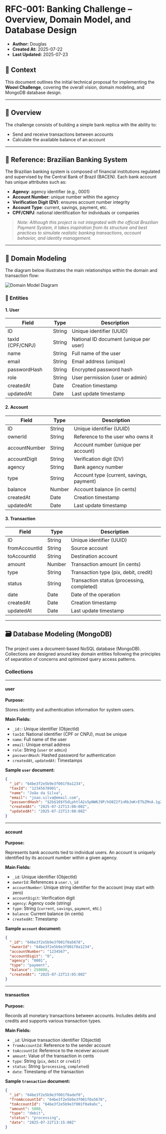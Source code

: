 # RFC-001: Banking Challenge – Overview, Domain Model, and Database Design

- **Author:** Douglas
- **Created At:** 2025-07-22
- **Last Updated:** 2025-07-23

## 📄 Context

This document outlines the initial technical proposal for implementing the **Woovi Challenge**, covering the overall vision, domain modeling, and MongoDB database design.

---

## 🎯 Overview

The challenge consists of building a simple bank replica with the ability to:

- Send and receive transactions between accounts
- Calculate the available balance of an account

---

## 🏦 Reference: Brazilian Banking System

The Brazilian banking system is composed of financial institutions regulated and supervised by the Central Bank of Brazil (BACEN). Each bank account has unique attributes such as:

- **Agency**: agency identifier (e.g., 0001)
- **Account Number**: unique number within the agency
- **Verification Digit (DV)**: ensures account number integrity
- **Account Type**: current, savings, payment, etc.
- **CPF/CNPJ**: national identification for individuals or companies

> _Note: Although this project is not integrated with the official Brazilian Payment System, it takes inspiration from its structure and best practices to simulate realistic banking transactions, account behavior, and identity management._

---

## 🧱 Domain Modeling

The diagram below illustrates the main relationships within the domain and transaction flow:

![Domain Model Diagram](./diagram-bank-design-2025-07-23-1020.png)

### 🧩 Entities

#### 1. User

| Field            | Type   | Description                            |
| ---------------- | ------ | -------------------------------------- |
| ID               | String | Unique identifier (UUID)               |
| taxId (CPF/CNPJ) | String | National ID document (unique per user) |
| name             | String | Full name of the user                  |
| email            | String | Email address (unique)                 |
| passwordHash     | String | Encrypted password hash                |
| role             | String | User permission (user or admin)        |
| createdAt        | Date   | Creation timestamp                     |
| updatedAt        | Date   | Last update timestamp                  |

#### 2. Account

| Field         | Type   | Description                              |
| ------------- | ------ | ---------------------------------------- |
| ID            | String | Unique identifier (UUID)                 |
| ownerId       | String | Reference to the user who owns it        |
| accountNumber | String | Account number (unique per account)      |
| accountDigit  | String | Verification digit (DV)                  |
| agency        | String | Bank agency number                       |
| type          | String | Account type (current, savings, payment) |
| balance       | Number | Account balance (in cents)               |
| createdAt     | Date   | Creation timestamp                       |
| updatedAt     | Date   | Last update timestamp                    |

#### 3. Transaction

| Field         | Type   | Description                                |
| ------------- | ------ | ------------------------------------------ |
| ID            | String | Unique identifier (UUID)                   |
| fromAccountId | String | Source account                             |
| toAccountId   | String | Destination account                        |
| amount        | Number | Transaction amount (in cents)              |
| type          | String | Transaction type (pix, debit, credit)      |
| status        | String | Transaction status (processing, completed) |
| date          | Date   | Date of the operation                      |
| createdAt     | Date   | Creation timestamp                         |
| updatedAt     | Date   | Last update timestamp                      |

---

## 🗃️ Database Modeling (MongoDB)

The project uses a document-based NoSQL database (MongoDB). Collections are designed around key domain entities following the principles of separation of concerns and optimized query access patterns.

### Collections

---

#### user

**Purpose:**

Stores identity and authentication information for system users.

**Main Fields:**

- `_id:`: Unique identifier (ObjectId)
- `taxId`: National identifier (CPF or CNPJ), must be unique
- `name`: Full name of the user
- `email`: Unique email address
- `role`: String (`user` or `admin`)
- `passwordHash`: Hashed password for authentication
- `createdAt`, `updatedAt`: Timestamps

**Sample `user` document:**

```json
{
  "_id": "64be3f2e5b9e3f001f0a1234",
  "taxId": "12345678901",
  "name": "João da Silva",
  "email": "joao.silva@email.com",
  "passwordHash": "$2b$10$Y5dLphtlA2s5pNW6J9P/hO8Z2f1nRbJmKrETbZMnA.1gZLZ3xZqEa",
  "createdAt": "2025-07-22T13:00:00Z",
  "updatedAt": "2025-07-22T13:00:00Z"
}
```

---

#### account

**Purpose:**

Represents bank accounts tied to individual users. An account is uniquely identified by its account number within a given agency.

**Main Fields:**

- `_id`: Unique identifier (ObjectId)
- `ownerId`: References a `user.\_id`
- `accountNumber`: Unique string identifier for the account (may start with zero)
- `accountDigit`: Verification digit
- `agency`: Agency code (string)
- `type`: String (`current`, `savings`, `payment`, etc.)
- `balance`: Current balance (in cents)
- `createdAt`: Timestamp

**Sample `account` document:**

```json
{
  "_id": "64be3f2e5b9e3f001f0a5678",
  "ownerId": "64be3f2e5b9e3f001f0a1234",
  "accountNumber": "1234567",
  "accountDigit": "0",
  "agency": "0001",
  "type": "payment",
  "balance": 250000,
  "createdAt": "2025-07-22T13:05:00Z"
}
```

---

#### transaction

**Purpose:**

Records all monetary transactions between accounts. Includes debits and credits and supports various transaction types.

**Main Fields:**

- `_id`: Unique transaction identifier (ObjectId)
- `fromAccountId`: Reference to the sender account
- `toAccountId`: Reference to the receiver account
- `amount`: Value of the transaction in cents
- `type`: String (`pix`, `debit` or `credit`)
- `status`: String (`processing`, `completed`)
- `date`: Timestamp of the transaction

**Sample `transaction` document:**

```json
{
  "_id": "64be3f2e5b9e3f001f0adef0",
  "fromAccountId": "64be3f2e5b9e3f001f0a5678",
  "toAccountId": "64be3f2e5b9e3f001f0a9abc",
  "amount": 5000,
  "type": "debit",
  "status": "processing",
  "date": "2025-07-22T13:15:00Z"
}
```
